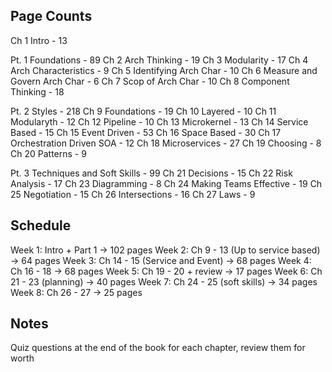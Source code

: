 ## Page Counts

Ch 1 Intro - 13

Pt. 1 Foundations - 89
Ch 2 Arch Thinking - 19
Ch 3 Modularity - 17
Ch 4 Arch Characteristics - 9
Ch 5 Identifying Arch Char - 10
Ch 6 Measure and Govern Arch Char - 6
Ch 7 Scop of Arch Char - 10
Ch 8 Component Thinking - 18

Pt. 2 Styles - 218
Ch 9 Foundations - 19
Ch 10 Layered - 10
Ch 11 Modularyth - 12
Ch 12 Pipeline - 10
Ch 13 Microkernel - 13
Ch 14 Service Based - 15
Ch 15 Event Driven - 53
Ch 16 Space Based - 30
Ch 17 Orchestration Driven SOA - 12
Ch 18 Microservices - 27
Ch 19 Choosing - 8
Ch 20 Patterns - 9

Pt. 3 Techniques and Soft Skills - 99
Ch 21 Decisions - 15
Ch 22 Risk Analysis - 17
Ch 23 Diagramming - 8
Ch 24 Making Teams Effective - 19
Ch 25 Negotiation - 15
Ch 26 Intersections - 16
Ch 27 Laws - 9

## Schedule

Week 1: Intro + Part 1 -> 102 pages
Week 2: Ch 9 - 13 (Up to service based) -> 64 pages
Week 3: Ch 14 - 15 (Service and Event) -> 68 pages
Week 4: Ch 16 - 18 -> 68 pages
Week 5: Ch 19 - 20 + review -> 17 pages
Week 6: Ch 21 - 23 (planning) -> 40 pages
Week 7: Ch 24 - 25 (soft skills) -> 34 pages
Week 8: Ch 26 - 27 -> 25 pages

## Notes

Quiz questions at the end of the book for each chapter, review them for worth

